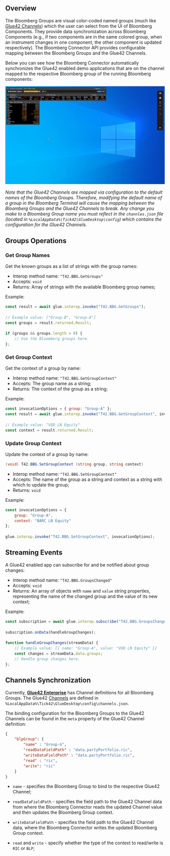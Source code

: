## Overview

The Bloomberg Groups are visual color-coded named groups (much like [Glue42 Channels](../../../../glue42-concepts/data-sharing-between-apps/channels/overview/index.html)) which the user can select from the UI of Bloomberg Components. They provide data synchronization across Bloomberg Components (e.g., if two components are in the same colored group, when an instrument changes in one component, the other component is updated respectively). The Bloomberg Connector API provides configurable mapping between the Bloomberg Groups and the Glue42 Channels.

Below you can see how the Bloomberg Connector automatically synchronizes the Glue42 enabled demo applications that are on the channel mapped to the respective Bloomberg group of the running Bloomberg components:

![BBG-Channels](../../../../images/bloomberg/bbg-channels.gif)

*Note that the Glue42 Channels are mapped via configuration to the default names of the Bloomberg Groups. Therefore, modifying the default name of a group in the Bloomberg Terminal will cause the mapping between the Bloomberg Groups and the Glue42 Channels to break. Any change you make to a Bloomberg Group name you must reflect in the `channles.json` file (located in `%LocalAppData%\Tick42\GlueDesktop\config`) which contains the configuration for the Glue42 Channels.*

## Groups Operations

### Get Group Names

Get the known groups as a list of strings with the group names:

- Interop method name: `"T42.BBG.GetGroups"`
- Accepts: `void`
- Returns: Array of strings with the available Bloomberg group names;

Example:

```javascript
const result = await glue.interop.invoke("T42.BBG.GetGroups");

// Example value: ["Group-B", "Group-A"]
const groups = result.returned.Result;

if (groups && groups.length > 0) {
    // Use the Bloomberg groups here.
};
```

### Get Group Context

Get the context of a group by name:

- Interop method name: `"T42.BBG.GetGroupContext"`
- Accepts: The group name as a string;
- Returns: The context of the group as a string;

Example:
```javascript
const invocationOptions = { group: "Group-A" };
const result = await glue.interop.invoke("T42.BBG.GetGroupContext", invocationOptions);

// Example value: "VOD LN Equity"
const context = result.returned.Result;
```

### Update Group Context

Update the context of a group by name:

```csharp
(void) T42.BBG.SetGroupContext (string group, string context)
```

- Interop method name: `"T42.BBG.SetGroupContext"`
- Accepts: The name of the group as a string and context as a string with which to update the group;
- Returns: `void`

Example:
```javascript
const invocationOptions = {
    group: "Group-A",
    context: "BARC LN Equity"
};

glue.interop.invoke("T42.BBG.SetGroupContext", invocationOptions);
```

## Streaming Events

A Glue42 enabled app can subscribe for and be notified about group changes:

- Interop method name: `"T42.BBG.GroupsChanged"`
- Accepts: `void`
- Returns: An array of objects with `name` and `value` string properties, representing the name of the changed group and the value of its new context;

Example:

```javascript
const subscription = await glue.interop.subscribe("T42.BBG.GroupsChanged");

subscription.onData(handleGroupChanges);

function handleGroupChanges(streamData) {
    // Example value: [{ name: "Group-A", value: "VOD LN Equity" }]
    const changes = streamData.data.groups;
    // Handle group changes here.
};
```

## Channels Synchronization

Currently, [**Glue42 Enterprise**](https://glue42.com/enterprise/) has Channel definitions for all Bloomberg Groups. The Glue42 [Channels](../../../../glue42-concepts/data-sharing-between-apps/channels/overview/index.html) are defined in `%LocalAppData%\Tick42\GlueDesktop\config\channels.json`.

The binding configuration for the Bloomberg Groups to the Glue42 Channels can be found in the `meta` property of the Glue42 Channel definition:

```json
{
    "blpGroup": {
        "name" : "Group-G",
        "readDataFieldPath" : "data.partyPortfolio.ric",
        "writeDataFieldPath" : "data.partyPortfolio.ric",
        "read" : "ric",
        "write": "ric"
    }
}
```

- `name` - specifies the Bloomberg Group to bind to the respective Glue42 Channel;

- `readDataFieldPath` - specifies the field path to the Glue42 Channel data from where the Bloomberg Connector reads the updated Channel value and then updates the Bloomberg Group context.

- `writeDataFieldPath` - specifies the field path to the Glue42 Channel data, where the Bloomberg Connector writes the updated Bloomberg Group context.

- `read` and `write` - specify whether the type of the context to read/write is `RIC` or `BLP`;